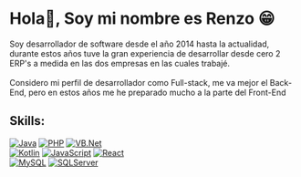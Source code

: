 # Hola👋, Soy mi nombre es Renzo 😁

Soy desarrollador de software desde el año 2014 hasta la actualidad, durante estos años tuve la gran experiencia de desarrollar desde cero 2 ERP's a medida en las dos empresas en las cuales trabajé.
</br>
</br>
Considero mi perfil de desarrollador como Full-stack, me va mejor el Back-End, pero en estos años me he preparado mucho a la parte del Front-End

## Skills:

[![Java](https://img.shields.io/badge/Java-007396?style=for-the-badge&logo=java&logoColor=white&labelColor=101010)]()
[![PHP](https://img.shields.io/badge/PHP-145898?style=for-the-badge&logo=php&logoColor=white&labelColor=101010)]()
[![VB.Net](https://img.shields.io/badge/VB.Net-1A75CB?style=for-the-badge&logo=.net&logoColor=white&labelColor=101010)]()
</br>
[![Kotlin](https://img.shields.io/badge/Kotlin-16CD56?style=for-the-badge&logo=kotlin&logoColor=white&labelColor=101010)]()
[![JavaScript](https://img.shields.io/badge/JavaScript-F7DF1E?style=for-the-badge&logo=javascript&logoColor=white&labelColor=101010)]()
[![React](https://img.shields.io/badge/React-0095D5?style=for-the-badge&logo=react&logoColor=white&labelColor=101010)]()
</br>
[![MySQL](https://img.shields.io/badge/MySQL-4479A1?style=for-the-badge&logo=mysql&logoColor=white&labelColor=101010)]()
[![SQLServer](https://img.shields.io/badge/SQLServer-1A75CB?style=for-the-badge&logo=microsoft&logoColor=white&labelColor=101010)]()

